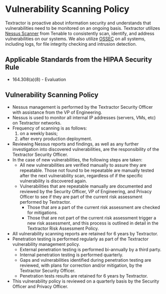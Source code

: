 # Vulnerability Scanning Policy

Textractor is proactive about information security and understands that vulnerabilities need to be monitored on an ongoing basis. Textractor utilizes [Nessus Scanner](http://www.tenable.com/products/nessus) from Tenable to consistently scan, identify, and address vulnerabilities on our systems. We also utilize [OSSEC](http://www.ossec.net/) on all systems, including logs, for file integrity checking and intrusion detection.

## Applicable Standards from the HIPAA Security Rule

* 164.308(a)(8) - Evaluation

## Vulnerability Scanning Policy

* Nessus management is performed by the Textractor Security Officer with assistance from the VP of Engineering.
* Nessus is used to monitor all internal IP addresses (servers, VMs, etc) on Textractor networks.
* Frequency of scanning is as follows:
	1. on a weekly basis;
	2. after every production deployment.
* Reviewing Nessus reports and findings, as well as any further investigation into discovered vulnerabilities, are the responsibility of the Textractor Security Officer.
* In the case of new vulnerabilities, the following steps are taken:
	* All new vulnerabilities are verified manually to assure they are repeatable. Those not found to be repeatable are manually tested after the next vulnerability scan, regardless of if the specific vulnerability is discovered again.
	* Vulnerabilities that are repeatable manually are documented and reviewed by the Security Officer, VP of Engineering, and Privacy Officer to see if they are part of the current risk assessment performed by Textractor.
		* Those that are a part of the current risk assessment are checked for mitigations.
		* Those that are not part of the current risk assessment trigger a new risk assessment, and this process is outlined in detail in the Textractor Risk Assessment Policy.
* All vulnerability scanning reports are retained for 6 years by Textractor.
* Penetration testing is performed regularly as part of the Textractor vulnerability management policy.
	* External penetration testing is performed bi-annually by a third party.
	* Internal penetration testing is performed quarterly.
	* Gaps and vulnerabilities identified during penetration testing are reviewed, with plans for correction and/or mitigation, by the Textractor Security Officer.
	* Penetration tests results are retained for 6 years by Textractor.
* This vulnerability policy is reviewed on a quarterly basis by the Security Officer and Privacy Officer.
